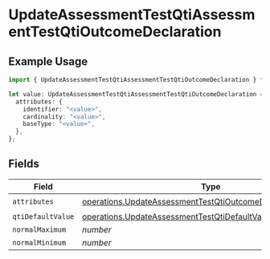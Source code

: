 # UpdateAssessmentTestQtiAssessmentTestQtiOutcomeDeclaration

## Example Usage

```typescript
import { UpdateAssessmentTestQtiAssessmentTestQtiOutcomeDeclaration } from "qti/models/operations";

let value: UpdateAssessmentTestQtiAssessmentTestQtiOutcomeDeclaration = {
  attributes: {
    identifier: "<value>",
    cardinality: "<value>",
    baseType: "<value>",
  },
};
```

## Fields

| Field                                                                                                                                            | Type                                                                                                                                             | Required                                                                                                                                         | Description                                                                                                                                      |
| ------------------------------------------------------------------------------------------------------------------------------------------------ | ------------------------------------------------------------------------------------------------------------------------------------------------ | ------------------------------------------------------------------------------------------------------------------------------------------------ | ------------------------------------------------------------------------------------------------------------------------------------------------ |
| `attributes`                                                                                                                                     | [operations.UpdateAssessmentTestQtiOutcomeDeclarationAttributes](../../models/operations/updateassessmenttestqtioutcomedeclarationattributes.md) | :heavy_check_mark:                                                                                                                               | N/A                                                                                                                                              |
| `qtiDefaultValue`                                                                                                                                | [operations.UpdateAssessmentTestQtiDefaultValue](../../models/operations/updateassessmenttestqtidefaultvalue.md)                                 | :heavy_minus_sign:                                                                                                                               | N/A                                                                                                                                              |
| `normalMaximum`                                                                                                                                  | *number*                                                                                                                                         | :heavy_minus_sign:                                                                                                                               | N/A                                                                                                                                              |
| `normalMinimum`                                                                                                                                  | *number*                                                                                                                                         | :heavy_minus_sign:                                                                                                                               | N/A                                                                                                                                              |